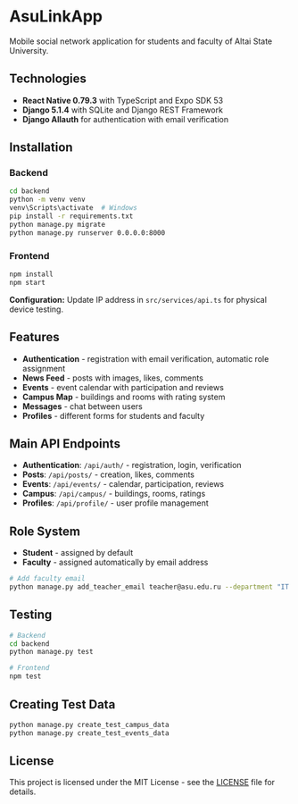 # AsuLinkApp

Mobile social network application for students and faculty of Altai State University.

## Technologies

- **React Native 0.79.3** with TypeScript and Expo SDK 53
- **Django 5.1.4** with SQLite and Django REST Framework
- **Django Allauth** for authentication with email verification

## Installation

### Backend
```bash
cd backend
python -m venv venv
venv\Scripts\activate  # Windows
pip install -r requirements.txt
python manage.py migrate
python manage.py runserver 0.0.0.0:8000
```

### Frontend
```bash
npm install
npm start
```

**Configuration:** Update IP address in `src/services/api.ts` for physical device testing.

## Features

- **Authentication** - registration with email verification, automatic role assignment
- **News Feed** - posts with images, likes, comments
- **Events** - event calendar with participation and reviews
- **Campus Map** - buildings and rooms with rating system
- **Messages** - chat between users
- **Profiles** - different forms for students and faculty

## Main API Endpoints

- **Authentication**: `/api/auth/` - registration, login, verification
- **Posts**: `/api/posts/` - creation, likes, comments
- **Events**: `/api/events/` - calendar, participation, reviews
- **Campus**: `/api/campus/` - buildings, rooms, ratings
- **Profiles**: `/api/profile/` - user profile management

## Role System

- **Student** - assigned by default
- **Faculty** - assigned automatically by email address

```bash
# Add faculty email
python manage.py add_teacher_email teacher@asu.edu.ru --department "IT Department" --position "Associate Professor"
```

## Testing

```bash
# Backend
cd backend
python manage.py test

# Frontend
npm test
```

## Creating Test Data

```bash
python manage.py create_test_campus_data
python manage.py create_test_events_data
```

## License

This project is licensed under the MIT License - see the [LICENSE](LICENSE) file for details.
